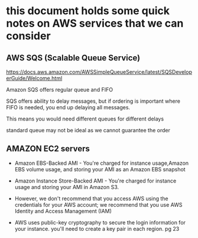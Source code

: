 # this document holds some quick notes on AWS services that we can consider


## AWS SQS  (Scalable Queue Service)
https://docs.aws.amazon.com/AWSSimpleQueueService/latest/SQSDeveloperGuide/Welcome.html

Amazon SQS offers regular queue and FIFO

SQS offers ability to delay messages, but if ordering is important where FIFO is needed, you end up delaying all messages.

This means you would need different queues for different delays

standard queue may not be ideal as we cannot guarantee the order


## AMAZON EC2 servers

* Amazon EBS-Backed AMI - You're charged for instance usage,Amazon EBS volume usage, and storing your AMI as an Amazon EBS snapshot

* Amazon Instance Store-Backed AMI - You're charged for instance usage and storing your AMI in Amazon S3.

* However, we don't recommend that you access AWS using the credentials for your AWS account;
we recommend that you use AWS Identity and Access Management (IAM) 

* AWS uses public-key cryptography to secure the login information for your instance. you'll need to create a key pair in each region. pg 23


